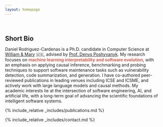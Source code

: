 ```yaml
---
layout: homepage
---
```


<h1 id="about-me"></h1>

<h2 style="margin: 60px 0px 10px;">Short Bio</h2>

Daniel Rodriguez-Cardenas is  a Ph.D. candidate in Computer Science at [William & Mary](https://www.wm.edu/) 🇺🇸, advised by [Prof. Denys Poshyvanyk](https://www.cs.wm.edu/~denys/). My research focuses on <strong style="color:#e74d3c; font-weight:600">machine learning interpretability and software evolution</strong>, with an emphasis on applying causal inference, benchmarking and probing techniques to support software maintenance tasks such as vulnerability detection, code summarization, and generation. I have co-authored peer-reviewed publications in leading venues including ICSE and ICSME, and actively work with large language models and causal methods. My academic interests lie at the intersection of software engineering, AI, and artificial life, with a long-term goal of advancing the scientific foundations of intelligent software systems.

<!--
<strong style="color:#e74d3c; font-weight:600"><strong style="color:#e74d3c; font-weight:600">I am currently on the 2023-2024 academic job market, looking for faculty positions in CS, CSE, ECE, IEOR, etc., related to Artificial Intelligence, Computer Vision, and Machine Learning. Please feel free to contact me if you are interested. I am also happy to give talks on my research in related seminars.</strong></strong>
-->

<!--% include_relative _includes/news.md %}-->

{% include_relative _includes/publications.md %}

<!-- {% include_relative _includes/preprints.md %} -->

<!--{% include_relative _includes/teaching.md %}

{% include_relative _includes/services.md %}

{% include_relative _includes/awards.md %}-->

{% include_relative _includes/contact.md %}
